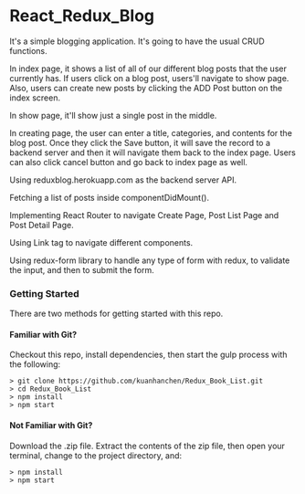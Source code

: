 # React_Redux_Blog

It's a simple blogging application. It's going to have the usual CRUD functions. 

In index page, it shows a list of all of our different blog posts that the user currently has. If users click on a blog post, users'll navigate to show page. Also, users can create new posts by clicking the ADD Post button on the index screen. 

In show page, it'll show just a single post in the middle.

In creating page, the user can enter a title, categories, and contents for the blog post. Once they click the Save button, it will save the record to a backend server and then it will navigate them back to the index page. Users can also click cancel button and go back to index page as well.

Using reduxblog.herokuapp.com as the backend server API.

Fetching a list of posts inside componentDidMount().

Implementing React Router to navigate Create Page, Post List Page and Post Detail Page.

Using Link tag to navigate different components.

Using redux-form library to handle any type of form with redux, to validate the input, and then to submit the form.

### Getting Started

There are two methods for getting started with this repo.

#### Familiar with Git?
Checkout this repo, install dependencies, then start the gulp process with the following:

```
> git clone https://github.com/kuanhanchen/Redux_Book_List.git
> cd Redux_Book_List
> npm install
> npm start
```

#### Not Familiar with Git?
Download the .zip file. Extract the contents of the zip file, then open your terminal, change to the project directory, and:

```
> npm install
> npm start
```
